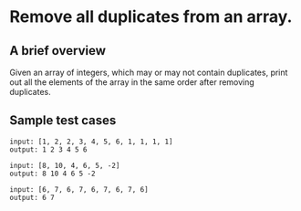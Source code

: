 # Remove all duplicates from an array.

## A brief overview

Given an array of integers, which may or may not contain duplicates, print out all the elements of the array in the same order after removing duplicates.

## Sample test cases

```
input: [1, 2, 2, 3, 4, 5, 6, 1, 1, 1, 1]
output: 1 2 3 4 5 6 
```

```
input: [8, 10, 4, 6, 5, -2]
output: 8 10 4 6 5 -2
```

```
input: [6, 7, 6, 7, 6, 7, 6, 7, 6]
output: 6 7
```
